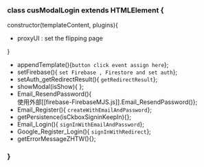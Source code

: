  
 ### class cusModalLogin extends HTMLElement {
 
 constructor(templateContent, plugins){
 
 * proxyUI : set the flipping page 
 
 
 }
 
 * appendTemplate(){`button click event assign here`};
 * setFirebase(){ `set Firebase , Firestore and set auth`};
 * setAuth_getRedirectResult(){ `getRedirectResult`};
 * showModal(isShow){ };
 * Email_ResendPassword(){  
 	使用外部[[firebase-FirebaseMJS.js]].Email_ResendPassword()};
 * Email_Register(){ `createWithEmailAndPassword`};
 * getPersistence(isCkboxSigninKeepIn){};
 * Email_Login(){ `signInWithEmailAndPassword`};
 * Google_Register_Login(){ `signInWithRedirect`};
 * getErrorMessageZHTW(){};

### }